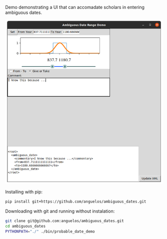 Demo demonstrating a UI that can accomadate scholars in entering ambiguous dates.

![Screen shot](./doc/screenshot_gaussian.png)


Installing with pip:
```bash
pip install git+https://github.com/anguelos/ambiguous_dates.git
```

Downloading with git and running without instalation:
```bash
git clone git@github.com:anguelos/ambiguous_dates.git
cd ambiguous_dates
PYTHONPATH="./" ./bin/probable_date_demo
```
